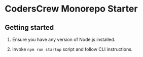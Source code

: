 # CodersCrew Monorepo Starter

## Getting started

1. Ensure you have any version of Node.js installed.

2. Invoke `npm run startup` script and follow CLI instructions.
